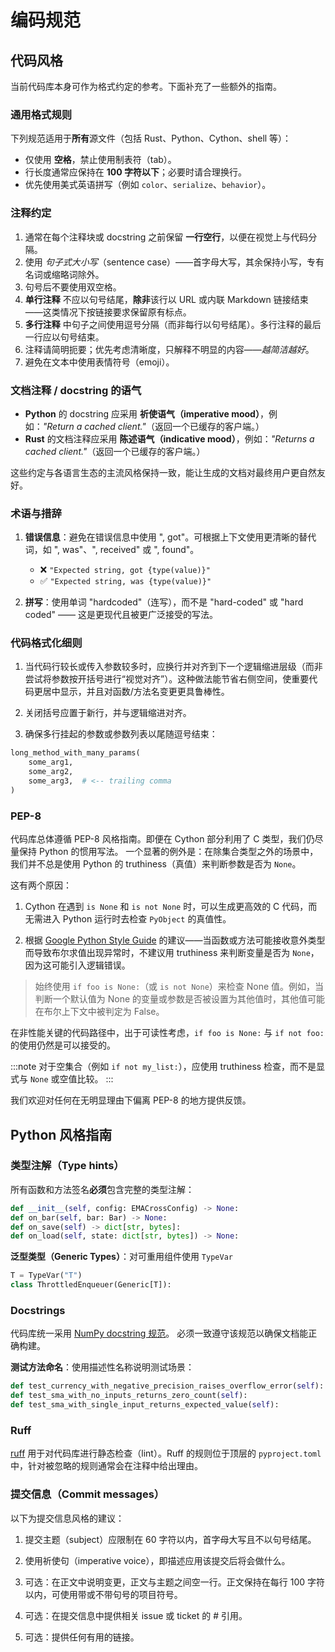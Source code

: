 # 编码规范

## 代码风格

当前代码库本身可作为格式约定的参考。下面补充了一些额外的指南。

### 通用格式规则

下列规范适用于**所有**源文件（包括 Rust、Python、Cython、shell 等）：

- 仅使用 **空格**，禁止使用制表符（tab）。
- 行长度通常应保持在 **100 字符以下**；必要时请合理换行。
- 优先使用美式英语拼写（例如 `color`、`serialize`、`behavior`）。

### 注释约定

1. 通常在每个注释块或 docstring 之前保留 **一行空行**，以便在视觉上与代码分隔。
2. 使用 _句子式大小写_（sentence case）——首字母大写，其余保持小写，专有名词或缩略词除外。
3. 句号后不要使用双空格。
4. **单行注释** 不应以句号结尾，**除非**该行以 URL 或内联 Markdown 链接结束——这类情况下按链接要求保留原有标点。
5. **多行注释** 中句子之间使用逗号分隔（而非每行以句号结尾）。多行注释的最后一行应以句号结束。
6. 注释请简明扼要；优先考虑清晰度，只解释不明显的内容——_越简洁越好_。
7. 避免在文本中使用表情符号（emoji）。

### 文档注释 / docstring 的语气

- **Python** 的 docstring 应采用 **祈使语气（imperative mood）**，例如：_"Return a cached client."_（返回一个已缓存的客户端。）
- **Rust** 的文档注释应采用 **陈述语气（indicative mood）**，例如：_"Returns a cached client."_（返回一个已缓存的客户端。）

这些约定与各语言生态的主流风格保持一致，能让生成的文档对最终用户更自然友好。

### 术语与措辞

1. **错误信息**：避免在错误信息中使用 ", got"。可根据上下文使用更清晰的替代词，如 ", was"、", received" 或 ", found"。

   - ❌ `"Expected string, got {type(value)}"`
   - ✅ `"Expected string, was {type(value)}"`

2. **拼写**：使用单词 "hardcoded"（连写），而不是 "hard-coded" 或 "hard coded" —— 这是更现代且被更广泛接受的写法。

### 代码格式化细则

1. 当代码行较长或传入参数较多时，应换行并对齐到下一个逻辑缩进层级（而非尝试将参数按开括号进行“视觉对齐”）。这种做法能节省右侧空间，使重要代码更居中显示，并且对函数/方法名变更更具鲁棒性。

2. 关闭括号应置于新行，并与逻辑缩进对齐。

3. 确保多行挂起的参数或参数列表以尾随逗号结束：

```python
long_method_with_many_params(
    some_arg1,
    some_arg2,
    some_arg3,  # <-- trailing comma
)
```

### PEP-8

代码库总体遵循 PEP-8 风格指南。即便在 Cython 部分利用了 C 类型，我们仍尽量保持 Python 的惯用写法。
一个显著的例外是：在除集合类型之外的场景中，我们并不总是使用 Python 的 truthiness（真值）来判断参数是否为 `None`。

这有两个原因：

1. Cython 在遇到 `is None` 和 `is not None` 时，可以生成更高效的 C 代码，而无需进入 Python 运行时去检查 `PyObject` 的真值性。

2. 根据 [Google Python Style Guide](https://google.github.io/styleguide/pyguide.html) 的建议——当函数或方法可能接收意外类型而导致布尔求值出现异常时，不建议用 truthiness 来判断变量是否为 `None`，因为这可能引入逻辑错误。

> 始终使用 `if foo is None:`（或 `is not None`）来检查 None 值。例如，当判断一个默认值为 None 的变量或参数是否被设置为其他值时，其他值可能在布尔上下文中被判定为 False。

在非性能关键的代码路径中，出于可读性考虑，`if foo is None:` 与 `if not foo:` 的使用仍然是可以接受的。

:::note
对于空集合（例如 `if not my_list:`），应使用 truthiness 检查，而不是显式与 `None` 或空值比较。
:::

我们欢迎对任何在无明显理由下偏离 PEP-8 的地方提供反馈。

## Python 风格指南

### 类型注解（Type hints）

所有函数和方法签名**必须**包含完整的类型注解：

```python
def __init__(self, config: EMACrossConfig) -> None:
def on_bar(self, bar: Bar) -> None:
def on_save(self) -> dict[str, bytes]:
def on_load(self, state: dict[str, bytes]) -> None:
```

**泛型类型（Generic Types）**：对可重用组件使用 `TypeVar`

```python
T = TypeVar("T")
class ThrottledEnqueuer(Generic[T]):
```

### Docstrings

代码库统一采用 [NumPy docstring 规范](https://numpydoc.readthedocs.io/en/latest/format.html)。
必须一致遵守该规范以确保文档能正确构建。

**测试方法命名**：使用描述性名称说明测试场景：

```python
def test_currency_with_negative_precision_raises_overflow_error(self):
def test_sma_with_no_inputs_returns_zero_count(self):
def test_sma_with_single_input_returns_expected_value(self):
```

### Ruff

[ruff](https://astral.sh/ruff) 用于对代码库进行静态检查（lint）。Ruff 的规则位于顶层的 `pyproject.toml` 中，针对被忽略的规则通常会在注释中给出理由。

### 提交信息（Commit messages）

以下为提交信息风格的建议：

1. 提交主题（subject）应限制在 60 字符以内，首字母大写且不以句号结尾。

2. 使用祈使句（imperative voice），即描述应用该提交后将会做什么。

3. 可选：在正文中说明变更，正文与主题之间空一行。正文保持在每行 100 字符以内，可使用带或不带句号的项目符号。

4. 可选：在提交信息中提供相关 issue 或 ticket 的 # 引用。

5. 可选：提供任何有用的链接。
